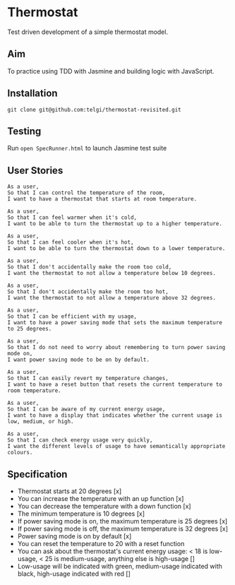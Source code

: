 # Thermostat

Test driven development of a simple thermostat model.

## Aim

To practice using TDD with Jasmine and building logic with JavaScript.

## Installation

`git clone git@github.com:telgi/thermostat-revisited.git`

## Testing

Run `open SpecRunner.html` to launch Jasmine test suite

## User Stories

```
As a user,
So that I can control the temperature of the room,
I want to have a thermostat that starts at room temperature.

As a user,
So that I can feel warmer when it's cold,
I want to be able to turn the thermostat up to a higher temperature.

As a user,
So that I can feel cooler when it's hot,
I want to be able to turn the thermostat down to a lower temperature.

As a user,
So that I don't accidentally make the room too cold,
I want the thermostat to not allow a temperature below 10 degrees.

As a user,
So that I don't accidentally make the room too hot,
I want the thermostat to not allow a temperature above 32 degrees.

As a user,
So that I can be efficient with my usage,
I want to have a power saving mode that sets the maximum temperature to 25 degrees.

As a user,
So that I do not need to worry about remembering to turn power saving mode on,
I want power saving mode to be on by default.

As a user,
So that I can easily revert my temperature changes,
I want to have a reset button that resets the current temperature to room temperature.

As a user,
So that I can be aware of my current energy usage,
I want to have a display that indicates whether the current usage is low, medium, or high.

As a user,
So that I can check energy usage very quickly,
I want the different levels of usage to have semantically appropriate colours.
```

## Specification

* Thermostat starts at 20 degrees [x]
* You can increase the temperature with an up function [x]
* You can decrease the temperature with a down function [x]
* The minimum temperature is 10 degrees [x]
* If power saving mode is on, the maximum temperature is 25 degrees [x]
* If power saving mode is off, the maximum temperature is 32 degrees [x]
* Power saving mode is on by default [x]
* You can reset the temperature to 20 with a reset function
* You can ask about the thermostat's current energy usage: < 18 is low-usage, < 25 is medium-usage, anything else is high-usage []
* Low-usage will be indicated with green, medium-usage indicated with black, high-usage indicated with red []
